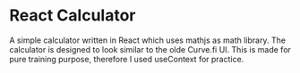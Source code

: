 # React Calculator

A simple calculator written in React which uses mathjs as math library. The calculator is designed to look similar to the olde Curve.fi UI. This is made for pure training purpose, therefore I used useContext for practice.
